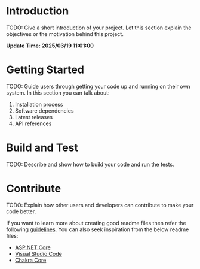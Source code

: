 
# Introduction 
TODO: Give a short introduction of your project. Let this section explain the objectives or the motivation behind this project. 

**Update Time: 2025/03/19 11:01:00**

# Getting Started
TODO: Guide users through getting your code up and running on their own system. In this section you can talk about:
1.	Installation process
2.	Software dependencies
3.	Latest releases
4.	API references

# Build and Test
TODO: Describe and show how to build your code and run the tests. 

# Contribute
TODO: Explain how other users and developers can contribute to make your code better. 

If you want to learn more about creating good readme files then refer the following [guidelines](https://docs.microsoft.com/en-us/azure/devops/repos/git/create-a-readme?view=azure-devops). You can also seek inspiration from the below readme files:
- [ASP.NET Core](https://github.com/aspnet/Home)
- [Visual Studio Code](https://github.com/Microsoft/vscode)
- [Chakra Core](https://github.com/Microsoft/ChakraCore)
